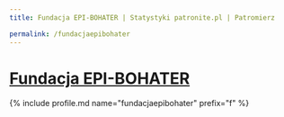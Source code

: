 ```yaml
---
title: Fundacja EPI-BOHATER | Statystyki patronite.pl | Patromierz

permalink: /fundacjaepibohater
---
```


# [Fundacja EPI-BOHATER](https://patronite.pl/fundacjaepibohater)

{% include profile.md name="fundacjaepibohater" prefix="f" %}
